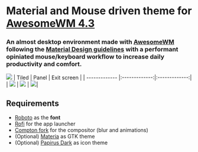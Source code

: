 # Material and Mouse driven theme for [AwesomeWM 4.3](https://awesomewm.org/) 

### An almost desktop environment made with [AwesomeWM](https://awesomewm.org/) following the [Material Design guidelines](https://material.io) with a performant opiniated mouse/keyboard workflow to increase daily productivity and comfort.
![](https://github.com/PapyElGringo/material-awesome/blob/master/screenshots/tiled.png?raw=true)
| Tiled        | Panel           | Exit screen           |
| ------------- |:-------------:|:-------------:|
| ![](https://github.com/PapyElGringo/material-awesome/blob/master/screenshots/tiled.png?raw=true)      | ![](https://github.com/PapyElGringo/material-awesome/blob/master/screenshots/panel-open.png?raw=true) | ![](https://github.com/PapyElGringo/material-awesome/blob/master/screenshots/exit.png?raw=true)|

## Requirements
- [Roboto](https://fonts.google.com/specimen/Roboto) as the **font**
- [Rofi](https://github.com/DaveDavenport/rofi) for the app launcher
- [Compton fork](https://github.com/tryone144/compton) for the compositor (blur and animations)
- (Optional) [Materia](https://github.com/nana-4/materia-theme) as GTK theme
- (Optional) [Papirus Dark](https://github.com/PapirusDevelopmentTeam/papirus-icon-theme) as icon theme
